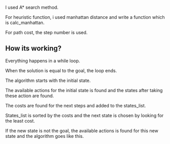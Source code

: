I used A* search method. 

For heuristic function, i used manhattan distance and write a function which is calc_manhattan. 

For path cost, the step number is used.

## How its working?

Everything happens in a while loop.

When the solution is equal to the goal, the loop ends. 

The algorithm starts with the initial state.

The available actions for the initial state is found and the states after taking these action are found.

The costs are found for the next steps and added to the states_list.

States_list is sorted by the costs and the next state is chosen by looking for the least cost.

If the new state is not the goal, the available actions is found for this new state and the algorithm goes like this.